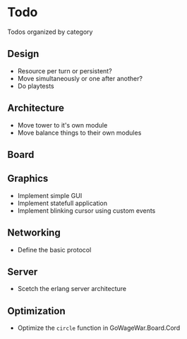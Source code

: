 # Todo
Todos organized by category

## Design
* Resource per turn or persistent?
* Move simultaneously or one after another?
* Do playtests

## Architecture
* Move tower to it's own module
* Move balance things to their own modules

## Board

## Graphics
* Implement simple GUI
* Implement statefull application
* Implement blinking cursor using custom events

## Networking
* Define the basic protocol

## Server
* Scetch the erlang server architecture

## Optimization
* Optimize the `circle` function in GoWageWar.Board.Cord
